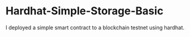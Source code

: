 # Hardhat-Simple-Storage-Basic

I deployed a simple smart contract to a blockchain testnet using hardhat.
